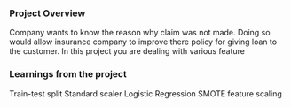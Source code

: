 ### Project Overview

 Company wants to know the reason why claim was not made. Doing so would allow insurance company to improve there policy for giving loan to the customer. In this project you are dealing with various feature


### Learnings from the project

 Train-test split
Standard scaler
Logistic Regression
SMOTE
feature scaling


